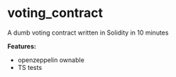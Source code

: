 # voting_contract
A dumb voting contract written in Solidity in 10 minutes

**Features:**
- openzeppelin ownable
- TS tests
